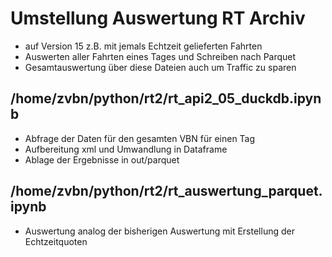 # Umstellung Auswertung RT Archiv
- auf Version 15 z.B. mit jemals Echtzeit gelieferten Fahrten
- Auswerten aller Fahrten eines Tages und Schreiben nach Parquet
- Gesamtauswertung über diese Dateien auch um Traffic zu sparen

## /home/zvbn/python/rt2/rt_api2_05_duckdb.ipynb
- Abfrage der Daten für den gesamten VBN für einen Tag
- Aufbereitung xml und Umwandlung in Dataframe
- Ablage der Ergebnisse in out/parquet

## /home/zvbn/python/rt2/rt_auswertung_parquet.ipynb
- Auswertung analog der bisherigen Auswertung mit Erstellung der Echtzeitquoten